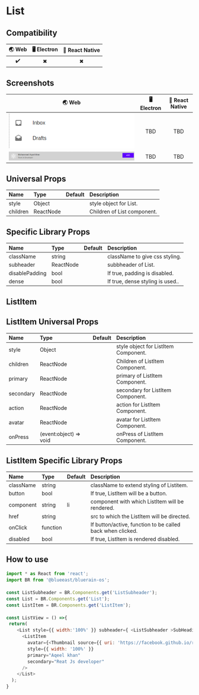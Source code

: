 # List

## Compatibility

| 🌏 Web | 🖥 Electron | 📱 React Native |
| :----: | :---------: | :-------------: |
|  ✔️       | ✖            |✖            |

## Screenshots

| 🌏 Web | 🖥 Electron | 📱 React Native |
| :---: | :--------: | :------------: |
|   ![web image](./screenshots/List.png)  |    TBD   |  TBD |
|   ![web image](./screenshots/ListItem.png)  |    TBD   |  TBD |

## Universal Props

| Name | Type | Default | Description |
|:-----|:-----|:--------|:------------|
| style | Object | | style object for List. |
| children | ReactNode | | Children of List component. |

## Specific Library Props

| Name | Type | Default | Description |
|:-----|:-----|:--------|:------------|
| className | string |  | className to give css styling. |
| subheader | ReactNode |  |  subbheader of List. |
| disablePadding | bool |  | If true, padding is disabled. |
| dense | bool |  | If true, dense styling is used.. |

## ListItem

## ListItem Universal Props

| Name     | Type   | Default | Description                 |
| :------- | :----- | :------ | :-------------------------- |
| style    | Object |         | style object for ListItem Component.      |
| children | ReactNode   |         | Children of ListItem Component. |
| primary | ReactNode   |         | primary of ListItem Component. |
| secondary    | ReactNode |         | secondary for ListItem Component.      |
| action   | ReactNode |         | action for ListItem Component.      |
| avatar   | ReactNode |         | avatar for ListItem Component.      |
| onPress | (event:object) => void   |         | onPress of ListItem Component. |

## ListItem Specific Library Props

| Name | Type | Default | Description |
|:-----|:-----|:--------|:------------|
| className | string |  | className to extend styling of Listitem. |
| button | bool |  | If true, ListItem will be a button. |
| component | string | li | component with which ListItem will be rendered. |
| href | string |  | src to which the ListItem will be directed. |
| onClick | function |  | If button/active, function to be called back when clicked. |
| disabled | bool |  | If true, ListItem is rendered disabled. |

## How to use

```JavaScript
import * as React from 'react';
import BR from '@blueeast/bluerain-os';

const ListSubheader = BR.Components.get('ListSubheader');
const List = BR.Components.get('List');
const ListItem = BR.Components.get('ListItem');

const ListView = () =>{
 return(
    <List style={{ width:'100%' }} subheader={ <ListSubheader >SubHeading</ListSubheader>}>
      <ListItem
        avatar={<Thumbnail source={{ uri: 'https://facebook.github.io/react-native/img/header_logo.png' }} style={{ backgroundColor: 'black' }} square />}
        style={{ width: '100%' }}
        primary="Aqeel khan"
        secondary="Reat Js developer"
      />
    </List>
  );
}
```
